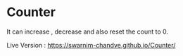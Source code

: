 # Counter
It can increase , decrease and also reset the count to 0.

Live Version : https://swarnim-chandve.github.io/Counter/
